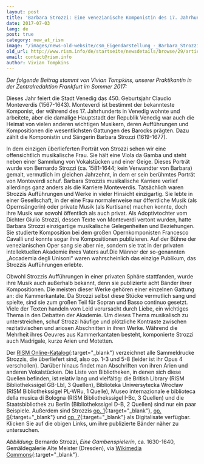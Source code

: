 ```yaml
---
layout: post
title: 'Barbara Strozzi: Eine venezianische Komponistin des 17. Jahrhunderts'
date: 2017-07-03
lang: de
post: true
category: new_at_rism
image: "/images/news-old-website/csm_Eigendarstellung_-_Barbara_Strozzi_1_623a22b790.jpg"
old_url: http://www.rism.info/de/startseite/newsdetails/browse/29/article/64/barbara-strozzi-a-woman-composer-in-17th-century-venice.html
email: contact@rism.info
author: Vivian Tompkins
---
```


_Der folgende Beitrag stammt von Vivian Tompkins, unserer Praktikantin in der Zentralredaktion Frankfurt_ _im Sommer 2017:_

Dieses Jahr feiert die Stadt Venedig das 450. Geburtsjahr Claudio Monteverdis (1567-1643). Monteverdi ist bestimmt der bekannteste Komponist, der während des 17. Jahrhunderts in Venedig wohnte und arbeitete, aber die damalige Hauptstadt der Republik Venedig war auch die Heimat von vielen anderen wichtigen Musikern, deren Aufführungen und Kompositionen die wesentlichsten Gattungen des Barocks prägten. Dazu zählt die Komponistin und Sängerin Barbara Strozzi (1619-1677).

In dem einzigen überlieferten Porträt von Strozzi sehen wir eine offensichtlich musikalische Frau. Sie hält eine Viola da Gamba und steht neben einer Sammlung von Vokalstücken und einer Geige. Dieses Porträt wurde von Bernardo Strozzi (ca. 1581-1644; kein Verwandter von Barbara) gemalt, vermutlich im gleichen Jahrzehnt, in dem er sein berühmtes Porträt von Monteverdi schuf. Barbara Strozzis musikalische Karriere verlief allerdings ganz anders als die Karriere Monteverdis. Tatsächlich waren Strozzis Aufführungen und Werke in vieler Hinsicht einzigartig. Sie lebte in einer Gesellschaft, in der eine Frau normalerweise nur öffentliche Musik (als Opernsängerin) oder private Musik (als Kurtisane) machen konnte, doch ihre Musik war sowohl öffentlich als auch privat. Als Adoptivtochter vom Dichter Giulio Strozzi, dessen Texte von Monteverdi vertont wurden, hatte Barbara Strozzi einzigartige musikalische Gelegenheiten und Beziehungen. Sie studierte Komposition bei dem großen Opernkomponisten Francesco Cavalli und konnte sogar ihre Kompositionen publizieren. Auf der Bühne der venezianischen Oper sang sie aber nie, sondern sie trat in der privaten intellektuellen Akademie ihres Vaters auf.Die Männer der so-genannten „Accademia degli Unisoni“ waren wahrscheinlich das einzige Publikum, das Strozzis Aufführungen erlebte.

Obwohl Strozzis Aufführungen in einer privaten Sphäre stattfanden, wurde ihre Musik auch außerhalb bekannt, denn sie publizierte acht Bänder ihrer Kompositionen. Die meisten dieser Werke gehören einer einzelnen Gattung an: die Kammerkantate. Da Strozzi selbst diese Stücke vermutlich sang und spielte, sind sie zum großen Teil für Sopran und Basso continuo gesetzt. Viele der Texten handeln vom Leid verursacht durch Liebe, ein wichtiges Thema in den Debatten der Akademie. Um dieses Thema musikalisch zu unterstreichen, schuf Strozzi häufige und plötzliche Kontraste zwischen rezitativischen und ariosen Abschnitten in ihren Werke. Während die Mehrheit ihres Oeuvres aus Kammerkantaten besteht, komponierte Strozzi auch Madrigale, kurze Arien und Motetten.


Der [RISM Online-Katalog](https://opac.rism.info/search?View=rism&author=barbara+strozzi&Language=en){:target="_blank"} verzeichnet alle Sammeldrucke Strozzis, die überliefert sind, also op. 1-3 und 5-8 (leider ist ihr Opus 4 verschollen). Darüber hinaus findet man Abschriften von ihren Arien und anderen Vokalstücken. Die Liste von Bibliotheken, in denen sich diese Quellen befinden, ist relativ lang und vielfältig: die British Library (RISM Bibliothekssigel GB-Lbl, 3 Quellen), Biblioteka Uniwersytecka Wrocław (RISM Bibliothekssigel PL-WRu, 1 Quelle), Museo internazionale e biblioteca della musica di Bologna (RISM Bibliothekssigel I-Bc, 3 Quellen) und die Staatsbibliothek zu Berlin (Bibliothekssigel D-B, 2 Quellen) sind nur ein paar Beispiele. Außerdem sind Strozzis [op. 1](http://www.bibliotecamusica.it/cmbm/scripts/gaspari/scheda.asp?id=7936){:target="_blank"}, [op. 6](http://www.bibliotecamusica.it/cmbm/scripts/gaspari/scheda.asp?id=8518){:target="_blank"} und [op. 7](http://lcweb2.loc.gov/diglib/ihas/loc.natlib.ihas.200154784/default.html){:target="_blank"} als Digitalisate verfügbar. Klicken Sie auf die obigen Links, um ihre publizierte Bänder näher zu untersuchen.

_Abbildung_: Bernardo Strozzi, _Eine Gambenspielerin_, ca. 1630-1640, Gemäldegalerie Alte Meister (Dresden), via [Wikimedia Commons](https://commons.wikimedia.org/wiki/File%3ABarbara_Strozzi_1.jpg){:target="_blank"}.